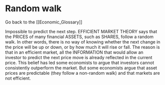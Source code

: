 # Random walk

Go back to the [[Economic_Glossary]]


Impossible to predict the next step. EFFICIENT MARKET THEORY says that the PRICES of many financial ASSETS, such as SHARES, follow a random walk. In other words, there is no way of knowing whether the next change in the price will be up or down, or by how much it will rise or fall. The reason is that in an efficient market, all the INFORMATION that would allow an investor to predict the next price move is already reflected in the current price. This belief has led some economists to argue that investors cannot consistently outperform the market. But some economists argue that asset prices are predictable (they follow a non-random walk) and that markets are not efficient.

